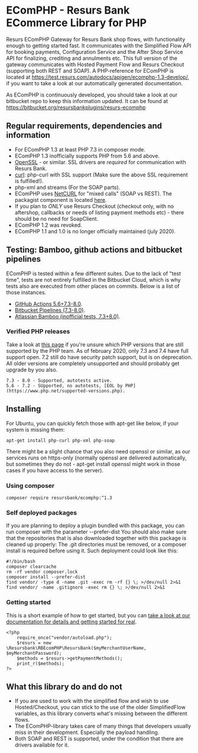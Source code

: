 # EComPHP - Resurs Bank ECommerce Library for PHP

Resurs EComPHP Gateway for Resurs Bank shop flows, with functionality enough to getting started fast. It communicates with the Simplified Flow API for booking payments, Configuration Service and the After Shop Service API for finalizing, crediting and annulments etc. This full version of the gateway communicates with Hosted Payment Flow and Resurs Checkout (supporting both REST and SOAP). A PHP-reference for EComPHP is located at https://test.resurs.com/autodocs/apigen/ecomphp-1.3-develop/, if you want to take a look at our automatically generated documentation.

As EComPHP is continuously developed, you should take a look at our bitbucket repo to keep this information updated. It can be found at https://bitbucket.org/resursbankplugins/resurs-ecomphp

## Regular requirements, dependencies and information

* For EComPHP 1.3 at least PHP 7.3 in composer mode.
* EComPHP 1.3 inofficially supports PHP from 5.6 and above.
* [OpenSSL](https://www.openssl.org) - or similar. SSL drivers are *required* for communication with Resurs Bank.
* [curl](https://curl.haxx.se): php-curl with SSL support (Make sure the above SSL requirement is fulfilled!).
* php-xml and streams (For the SOAP parts).
* EComPHP uses [NetCURL](https://www.netcurl.org) for "mixed calls" (SOAP vs REST). The packagist component is located [here](https://www.netcurl.org/packagist).
* If you plan to *ONLY* use Resurs Checkout (checkout only, with no aftershop, callbacks or needs of listing payment methods etc) - there should be no need for SoapClient.
* EComPHP 1.2 was revoked.
* EComPHP 1.1 and 1.0 is no longer officially maintained (july 2020).

## Testing: Bamboo, github actions and bitbucket pipelines

EComPHP is tested within a few different suites. Due to the lack of "test time", tests are not entirely fulfilled in the Bitbucket Cloud, which is why tests also are executed from other places on commits. Below is a list of those instances.

* [GitHub Actions 5.6+7.3-8.0](https://github.com/ResursBank/ecomphp/actions).
* [Bitbucket Pipelines (7.3-8.0)](https://bitbucket.org/resursbankplugins/resurs-ecomphp/addon/pipelines/home).
* [Atlassian Bamboo (inofficial tests, 7.3+8.0)](https://bamboo.tornevall.net/browse/RB-RBT).

### Verified PHP releases

Take a look at [this page](https://www.php.net/supported-versions.php) if you're unsure which PHP versions that are still supported by the PHP team.
As of february 2020, only 7.3 and 7.4 have full support open. 7.2 still do have security patch support, but is on deprecation. All older versions are completely unsupported and should probably get upgrade by you also.

    7.3 - 8.0 - Supported, autotests active.
    5.6 - 7.2 - SUpported, no autotests, [EOL by PHP](https://www.php.net/supported-versions.php).

## Installing

For Ubuntu, you can quickly fetch those with apt-get like below, if your system is missing them:

    apt-get install php-curl php-xml php-soap
     
There might be a slight chance that you also need openssl or similar, as our services runs on https-only (normally openssl are delivered automatically, but sometimes they do not - apt-get install openssl might work in those cases if you have access to the server).

### Using composer

    composer require resursbank/ecomphp:^1.3

### Self deployed packages

If you are planning to deploy a plugin bundled with this package, you can run composer with the parameter --prefer-dist
You should also make sure that the repositories that is also downloaded together with this package is cleaned up properly: The .git directories must be removed, or a composer install is required before using it. Such deployment could look like this:

    #!/bin/bash
    composer clearcache
    rm -rf vendor composer.lock
    composer install --prefer-dist
    find vendor/ -type d -name .git -exec rm -rf {} \; >/dev/null 2>&1
    find vendor/ -name .gitignore -exec rm {} \; >/dev/null 2>&1

### Getting started

This is a short example of how to get started, but you can [take a look at our documentation for details and getting started for real](https://test.resurs.com/docs/x/TYNM).

    <?php
        require_once("vendor/autoload.php");
        $resurs = new \Resursbank\RBEcomPHP\ResursBank($myMerchantUserName, $myMerchantPassword);
        $methods = $resurs->getPaymentMethods();
        print_r($methods);
    ?>

## What this library do and do not

* If you are used to work with the simplified flow and wish to use Hosted/Checkout, you can stick to the use of the older SimplifiedFlow variables, as this library converts what's missing between the different flows.
* The EComPHP-library takes care of many things that developers usually miss in their development. Especially the payload handling.
* Both SOAP and REST is supported, under the condition that there are drivers available for it.
